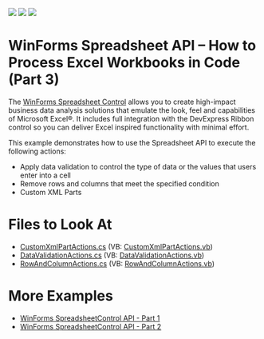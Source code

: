 <!-- default badges list -->
![](https://img.shields.io/endpoint?url=https://codecentral.devexpress.com/api/v1/VersionRange/128614321/19.2.2%2B)
[![](https://img.shields.io/badge/Open_in_DevExpress_Support_Center-FF7200?style=flat-square&logo=DevExpress&logoColor=white)](https://supportcenter.devexpress.com/ticket/details/T231273)
[![](https://img.shields.io/badge/📖_How_to_use_DevExpress_Examples-e9f6fc?style=flat-square)](https://docs.devexpress.com/GeneralInformation/403183)
<!-- default badges end -->

# WinForms Spreadsheet API – How to Process Excel Workbooks in Code (Part 3)

The [WinForms Spreadsheet Control](https://www.devexpress.com/products/net/controls/winforms/spreadsheet/) allows you to create high-impact business data analysis solutions that emulate the look, feel and capabilities of Microsoft Excel®. It includes full integration with the DevExpress Ribbon control so you can deliver Excel inspired functionality with minimal effort.

This example demonstrates how to use the Spreadsheet API to execute the following actions:

* Apply data validation to control the type of data or the values that users enter into a cell
* Remove rows and columns that meet the specified condition
* Custom XML Parts

<!-- default file list -->

# Files to Look At

* [CustomXmlPartActions.cs](./CS/SpreadsheetControl_API_Part03/CodeExamples/CustomXmlPartActions.cs) (VB: [CustomXmlPartActions.vb](./VB/SpreadsheetControl_API_Part03/CodeExamples/CustomXmlPartActions.vb))
* [DataValidationActions.cs](./CS/SpreadsheetControl_API_Part03/CodeExamples/DataValidationActions.cs) (VB: [DataValidationActions.vb](./VB/SpreadsheetControl_API_Part03/CodeExamples/DataValidationActions.vb))
* [RowAndColumnActions.cs](./CS/SpreadsheetControl_API_Part03/CodeExamples/RowAndColumnActions.cs) (VB: [RowAndColumnActions.vb](./VB/SpreadsheetControl_API_Part03/CodeExamples/RowAndColumnActions.vb))
<!-- default file list end -->

# More Examples

* [WinForms SpreadsheetControl API - Part 1](https://github.com/DevExpress-Examples/winforms-spreadsheetcontrol-api-part1)
* [WinForms SpreadsheetControl API - Part 2](https://github.com/DevExpress-Examples/winforms-spreadsheetcontrol-api-part-2)

